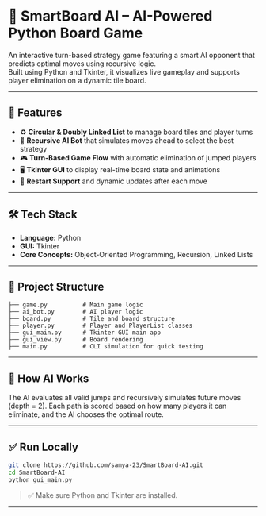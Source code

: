 # 🧠 SmartBoard AI – AI-Powered Python Board Game

An interactive turn-based strategy game featuring a smart AI opponent that predicts optimal moves using recursive logic.  
Built using Python and Tkinter, it visualizes live gameplay and supports player elimination on a dynamic tile board.

---

## 🚀 Features

- ♻️ **Circular & Doubly Linked List** to manage board tiles and player turns  
- 🧠 **Recursive AI Bot** that simulates moves ahead to select the best strategy  
- 🎮 **Turn-Based Game Flow** with automatic elimination of jumped players  
- 🖥️ **Tkinter GUI** to display real-time board state and animations  
- 🔁 **Restart Support** and dynamic updates after each move  

---

## 🛠️ Tech Stack

- **Language:** Python  
- **GUI:** Tkinter  
- **Core Concepts:** Object-Oriented Programming, Recursion, Linked Lists  

---

## 📂 Project Structure

```
├── game.py          # Main game logic
├── ai_bot.py        # AI player logic
├── board.py         # Tile and board structure
├── player.py        # Player and PlayerList classes
├── gui_main.py      # Tkinter GUI main app
├── gui_view.py      # Board rendering
├── main.py          # CLI simulation for quick testing
```

---

## 🧠 How AI Works

The AI evaluates all valid jumps and recursively simulates future moves (depth = 2).
Each path is scored based on how many players it can eliminate, and the AI chooses the optimal route.

---

## ✅ Run Locally

```bash
git clone https://github.com/samya-23/SmartBoard-AI.git
cd SmartBoard-AI
python gui_main.py
```

> ✅ Make sure Python and Tkinter are installed.

---

